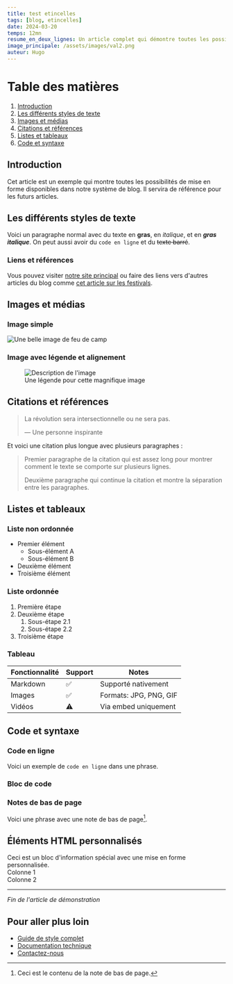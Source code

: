 ```yaml
---
title: test etincelles
tags: [blog, etincelles]
date: 2024-03-20
temps: 12mn
resume_en_deux_lignes: Un article complet qui démontre toutes les possibilités de mise en forme disponibles dans notre système de blog.
image_principale: /assets/images/val2.png
auteur: Hugo
---
```


# Table des matières
1. [Introduction](#introduction)
2. [Les différents styles de texte](#les-différents-styles-de-texte)
3. [Images et médias](#images-et-médias)
4. [Citations et références](#citations-et-références)
5. [Listes et tableaux](#listes-et-tableaux)
6. [Code et syntaxe](#code-et-syntaxe)

## Introduction

Cet article est un exemple qui montre toutes les possibilités de mise en forme disponibles dans notre système de blog. Il servira de référence pour les futurs articles.

## Les différents styles de texte

Voici un paragraphe normal avec du texte en **gras**, en *italique*, et en ***gras italique***. On peut aussi avoir du `code en ligne` et du ~~texte barré~~.

### Liens et références

Vous pouvez visiter [notre site principal](https://example.com) ou faire des liens vers d'autres articles du blog comme [cet article sur les festivals](/blog/les-coulisses-du-festival).

## Images et médias

### Image simple
![Une belle image de feu de camp](/assets/images/val2.png)

### Image avec légende et alignement
<figure class="text-center">
  <img src="/assets/images/val2.png" alt="Description de l'image" class="mx-auto">
  <figcaption>Une légende pour cette magnifique image</figcaption>
</figure>

## Citations et références

> La révolution sera intersectionnelle ou ne sera pas.
> 
> — Une personne inspirante

Et voici une citation plus longue avec plusieurs paragraphes :

> Premier paragraphe de la citation qui est assez long pour montrer comment le texte se comporte sur plusieurs lignes.
>
> Deuxième paragraphe qui continue la citation et montre la séparation entre les paragraphes.

## Listes et tableaux

### Liste non ordonnée
- Premier élément
  - Sous-élément A
  - Sous-élément B
- Deuxième élément
- Troisième élément

### Liste ordonnée
1. Première étape
2. Deuxième étape
   1. Sous-étape 2.1
   2. Sous-étape 2.2
3. Troisième étape

### Tableau

| Fonctionnalité | Support | Notes |
|----------------|---------|--------|
| Markdown | ✅ | Supporté nativement |
| Images | ✅ | Formats: JPG, PNG, GIF |
| Vidéos | ⚠️ | Via embed uniquement |

## Code et syntaxe

### Code en ligne
Voici un exemple de `code en ligne` dans une phrase.

### Bloc de code


### Notes de bas de page

Voici une phrase avec une note de bas de page[^1].

[^1]: Ceci est le contenu de la note de bas de page.

## Éléments HTML personnalisés

<div class="alert alert-info">
  Ceci est un bloc d'information spécial avec une mise en forme personnalisée.
</div>

<div class="grid grid-cols-2 gap-4 my-8">
  <div class="bg-red p-4">
    Colonne 1
  </div>
  <div class="bg-red p-4">
    Colonne 2
  </div>
</div>

---

*Fin de l'article de démonstration*

## Pour aller plus loin

- [Guide de style complet](/style-guide)
- [Documentation technique](/docs)
- [Contactez-nous](/contact)